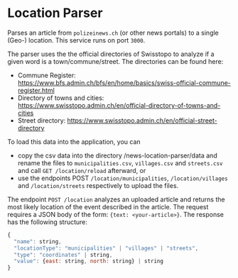 # Location Parser

Parses an article from `polizeinews.ch` (or other news portals) to a single (Geo-) location.
This service runs on port `3000`.

The parser uses the the official directories of Swisstopo to analyze if a given word is a town/commune/street.
The directories can be found here:
- Commune Register: https://www.bfs.admin.ch/bfs/en/home/basics/swiss-official-commune-register.html
- Directory of towns and cities: https://www.swisstopo.admin.ch/en/official-directory-of-towns-and-cities
- Street directory: https://www.swisstopo.admin.ch/en/official-street-directory

To load this data into the application, you can
- copy the csv data into the directory /news-location-parser/data and rename the files to `municipalities.csv`, `villages.csv`
and `streets.csv` and call `GET /location/reload` afterward, or
- use the endpoints POST `/location/municipalities`, `/location/villages` and `/location/streets` respectively to upload the files.  

The endpoint `POST /location` analyzes an uploaded article
and returns the most likely location of the event described in the article.
The request requires a JSON body of the form: `{text: <your-article>}`.
The response has the following structure:
```js
{
  "name": string,
  "locationType": "municipalities" | "villages" | "streets",
  "type": "coordinates" | string,
  "value": {east: string, north: string} | string
}
```


